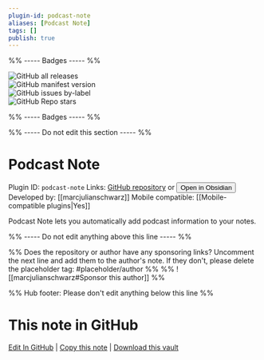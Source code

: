 ```yaml
---
plugin-id: podcast-note
aliases: [Podcast Note]
tags: []
publish: true
---
```


%% ----- Badges ----- %%

![GitHub all releases](https://img.shields.io/github/downloads/marcjulianschwarz/obsidian-podcast-note/total?color=573E7A&logo=github&style=for-the-badge)  
![GitHub manifest version](https://img.shields.io/github/manifest-json/v/marcjulianschwarz/obsidian-podcast-note?color=573E7A&logo=github&style=for-the-badge)  
![GitHub issues by-label](https://img.shields.io/github/issues/marcjulianschwarz/obsidian-podcast-note/help%20wanted?color=573E7A&logo=github&style=for-the-badge)  
![GitHub Repo stars](https://img.shields.io/github/stars/marcjulianschwarz/obsidian-podcast-note?color=573E7A&logo=github&style=for-the-badge)

%% ----- Badges ----- %%

%% ----- Do not edit this section ----- %%

# Podcast Note

Plugin ID: `podcast-note`
Links: [GitHub repository](https://github.com/marcjulianschwarz/obsidian-podcast-note) or [<button id=HH>Open in Obsidian</button>](obsidian://show-plugin?id=podcast-note)
Developed by: [[marcjulianschwarz]]
Mobile compatible: [[Mobile-compatible plugins|Yes]]

Podcast Note lets you automatically add podcast information to your notes.

%% ----- Do not edit anything above this line ----- %%

%% Does the repository or author have any sponsoring links? Uncomment the next line and add them to the author's note. If they don't, please delete the placeholder tag: #placeholder/author %%
%% ![[marcjulianschwarz#Sponsor this author]] %%

%% Hub footer: Please don't edit anything below this line %%

# This note in GitHub

<span class="git-footer">[Edit In GitHub](https://github.dev/obsidian-community/obsidian-hub/blob/main/02%20-%20Community%20Expansions/02.05%20All%20Community%20Expansions/Plugins/podcast-note.md "git-hub-edit-note") | [Copy this note](https://raw.githubusercontent.com/obsidian-community/obsidian-hub/main/02%20-%20Community%20Expansions/02.05%20All%20Community%20Expansions/Plugins/podcast-note.md "git-hub-copy-note") | [Download this vault](https://github.com/obsidian-community/obsidian-hub/archive/refs/heads/main.zip "git-hub-download-vault") </span>
